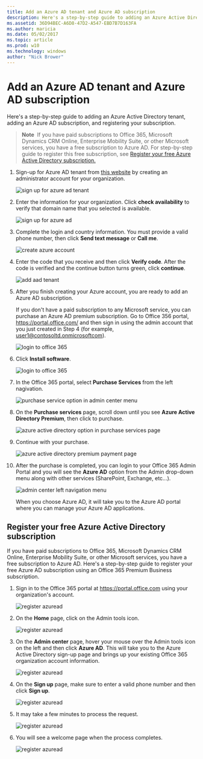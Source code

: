 ```yaml
---
title: Add an Azure AD tenant and Azure AD subscription
description: Here's a step-by-step guide to adding an Azure Active Directory tenant, adding an Azure AD subscription, and registering your subscription.
ms.assetid: 36D94BEC-A6D8-47D2-A547-EBD7B7D163FA
ms.author: maricia
ms.date: 05/02/2017
ms.topic: article
ms.prod: w10
ms.technology: windows
author: "Nick Brower"
---
```



# Add an Azure AD tenant and Azure AD subscription

Here's a step-by-step guide to adding an Azure Active Directory tenant, adding an Azure AD subscription, and registering your subscription.

> **Note**  If you have paid subscriptions to Office 365, Microsoft Dynamics CRM Online, Enterprise Mobility Suite, or other Microsoft services, you have a free subscription to Azure AD. For step-by-step guide to register this free subscription, see [Register your free Azure Active Directory subscription.](#register-your-free-azure-active-directory-subscription)


1.  Sign-up for Azure AD tenant from [this website](https://account.windowsazure.com/organization) by creating an administrator account for your organization.

    ![sign up for azure ad tenant](images/azure-ad-add-tenant1.png)

2.  Enter the information for your organization. Click **check availability** to verify that domain name that you selected is available.

    ![sign up for azure ad](images/azure-ad-add-tenant2.png)

3.  Complete the login and country information. You must provide a valid phone number, then click **Send text message** or **Call me**.

    ![create azure account](images/azure-ad-add-tenant3.png)

4.  Enter the code that you receive and then click **Verify code**. After the code is verified and the continue button turns green, click **continue**.

    ![add aad tenant](images/azure-ad-add-tenant3-b.png)

5.  After you finish creating your Azure account, you are ready to add an Azure AD subscription.

    If you don't have a paid subscription to any Microsoft service, you can purchase an Azure AD premium subscription. Go to Office 356 portal, <https://portal.office.com/> and then sign in using the admin account that you just created in Step 4 (for example, user1@contosoltd.onmicrosoftcom).

    ![login to office 365](images/azure-ad-add-tenant4.png)

6.  Click **Install software**.

    ![login to office 365](images/azure-ad-add-tenant5.png)

7.  In the Office 365 portal, select **Purchase Services** from the left nagivation.

    ![purchase service option in admin center menu](images/azure-ad-add-tenant6.png)

8.  On the **Purchase services** page, scroll down until you see **Azure Active Directory Premium**, then click to purchase.

    ![azure active directory option in purchase services page](images/azure-ad-add-tenant7.png)

9.  Continue with your purchase.

    ![azure active directory premium payment page](images/azure-ad-add-tenant8.png)

10. After the purchase is completed, you can login to your Office 365 Admin Portal and you will see the **Azure AD** option from the Admin drop-down menu along with other services (SharePoint, Exchange, etc...).

    ![admin center left navigation menu](images/azure-ad-add-tenant9.png)

    When you choose Azure AD, it will take you to the Azure AD portal where you can manage your Azure AD applications.

## Register your free Azure Active Directory subscription

If you have paid subscriptions to Office 365, Microsoft Dynamics CRM Online, Enterprise Mobility Suite, or other Microsoft services, you have a free subscription to Azure AD. Here's a step-by-step guide to register your free Azure AD subscription using an Office 365 Premium Business subscription.

1.  Sign in to the Office 365 portal at <https://portal.office.com> using your organization's account.

    ![register azuread](images/azure-ad-add-tenant10.png)

2.  On the **Home** page, click on the Admin tools icon.

    ![register azuread](images/azure-ad-add-tenant11.png)

3.  On the **Admin center** page, hover your mouse over the Admin tools icon on the left and then click **Azure AD**. This will take you to the Azure Active Directory sign-up page and brings up your existing Office 365 organization account information.

    ![register azuread](images/azure-ad-add-tenant12.png)

4.  On the **Sign up** page, make sure to enter a valid phone number and then click **Sign up**.

    ![register azuread](images/azure-ad-add-tenant13.png)

5.  It may take a few minutes to process the request.

    ![register azuread](images/azure-ad-add-tenant14.png)

6.  You will see a welcome page when the process completes.

    ![register azuread](images/azure-ad-add-tenant15.png)

 






